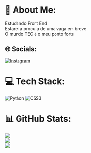 # 💫 About Me:
Estudando Front End<br>Estarei a procura de uma vaga em breve<br>O mundo TEC é o meu ponto forte


## 🌐 Socials:
[![Instagram](https://img.shields.io/badge/Instagram-%23E4405F.svg?logo=Instagram&logoColor=white)](https://instagram.com/_jean_pierry) 

# 💻 Tech Stack:
![Python](https://img.shields.io/badge/python-3670A0?style=for-the-badge&logo=python&logoColor=ffdd54) ![CSS3](https://img.shields.io/badge/css3-%231572B6.svg?style=for-the-badge&logo=css3&logoColor=white)
# 📊 GitHub Stats:
![](https://github-readme-stats.vercel.app/api?username=Jean-Pierry&theme=gotham&hide_border=true&include_all_commits=false&count_private=false)<br/>
![](https://github-readme-streak-stats.herokuapp.com/?user=Jean-Pierry&theme=gotham&hide_border=true)<br/>
![](https://github-readme-stats.vercel.app/api/top-langs/?username=Jean-Pierry&theme=gotham&hide_border=true&include_all_commits=false&count_private=false&layout=compact)

<!-- Proudly created with GPRM ( https://gprm.itsvg.in ) -->
